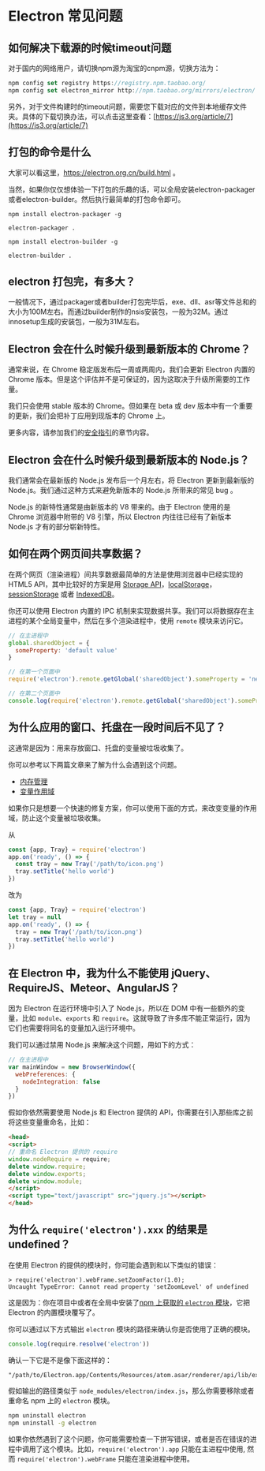 # Electron 常见问题

## 如何解决下载源的时候timeout问题

对于国内的网络用户，请切换npm源为淘宝的cnpm源，切换方法为：
```js
npm config set registry https://registry.npm.taobao.org/
npm config set electron_mirror http://npm.taobao.org/mirrors/electron/
```
另外，对于文件构建时的timeout问题，需要您下载对应的文件到本地缓存文件夹。具体的下载切换办法，可以点击这里查看：[https://js3.org/article/7](https://js3.org/article/7)

## 打包的命令是什么

大家可以看这里，https://electron.org.cn/build.html 。

当然，如果你仅仅想体验一下打包的乐趣的话，可以全局安装electron-packager或者electron-builder。然后执行最简单的打包命令即可。

```batch
npm install electron-packager -g
```
```batch
electron-packager .
```
```batch
npm install electron-builder -g
```
```batch
electron-builder .
```

## electron 打包完，有多大？

一般情况下，通过packager或者builder打包完毕后，exe、dll、asr等文件总和的大小为100M左右。而通过builder制作的nsis安装包，一般为32M。通过innosetup生成的安装包，一般为31M左右。

## Electron 会在什么时候升级到最新版本的 Chrome？

通常来说，在 Chrome 稳定版发布后一周或两周内，我们会更新 Electron 内置的 Chrome 版本。但是这个评估并不是可保证的，因为这取决于升级所需要的工作量。

我们只会使用 stable 版本的 Chrome。但如果在 beta 或 dev 版本中有一个重要的更新，我们会把补丁应用到现版本的 Chrome 上。

更多内容，请参加我们的[安全指引](../tutorial/security)的章节内容。

## Electron 会在什么时候升级到最新版本的 Node.js？

我们通常会在最新版的 Node.js 发布后一个月左右，将 Electron 更新到最新版的 Node.js。我们通过这种方式来避免新版本的 Node.js 所带来的常见 bug 。

Node.js 的新特性通常是由新版本的 V8 带来的。由于 Electron 使用的是 Chrome 浏览器中附带的 V8 引擎，所以 Electron 内往往已经有了新版本 Node.js 才有的部分崭新特性。

## 如何在两个网页间共享数据？

在两个网页（渲染进程）间共享数据最简单的方法是使用浏览器中已经实现的 HTML5 API，其中比较好的方案是用 [Storage API][storage]，[localStorage][local-storage]，[sessionStorage][session-storage] 或者 [IndexedDB][indexed-db]。

你还可以使用 Electron 内置的 IPC 机制来实现数据共享。我们可以将数据存在主进程的某个全局变量中，然后在多个渲染进程中，使用 `remote` 模块来访问它。

```javascript
// 在主进程中
global.sharedObject = {
  someProperty: 'default value'
}
```

```javascript
// 在第一个页面中
require('electron').remote.getGlobal('sharedObject').someProperty = 'new value'
```

```javascript
// 在第二个页面中
console.log(require('electron').remote.getGlobal('sharedObject').someProperty)
```

## 为什么应用的窗口、托盘在一段时间后不见了？

这通常是因为：用来存放窗口、托盘的变量被垃圾收集了。

你可以参考以下两篇文章来了解为什么会遇到这个问题。

* [内存管理][memory-management]
* [变量作用域][variable-scope]

如果你只是想要一个快速的修复方案，你可以使用下面的方式，来改变变量的作用域，防止这个变量被垃圾收集。

从

```javascript
const {app, Tray} = require('electron')
app.on('ready', () => {
  const tray = new Tray('/path/to/icon.png')
  tray.setTitle('hello world')
})
```

改为

```javascript
const {app, Tray} = require('electron')
let tray = null
app.on('ready', () => {
  tray = new Tray('/path/to/icon.png')
  tray.setTitle('hello world')
})
```

## 在 Electron 中，我为什么不能使用 jQuery、RequireJS、Meteor、AngularJS？

因为 Electron 在运行环境中引入了 Node.js，所以在 DOM 中有一些额外的变量，比如 `module`、`exports` 和 `require`。这就导致了许多库不能正常运行，因为它们也需要将同名的变量加入运行环境中。

我们可以通过禁用 Node.js 来解决这个问题，用如下的方式：

```javascript
// 在主进程中
var mainWindow = new BrowserWindow({
  webPreferences: {
    nodeIntegration: false
  }
})
```

假如你依然需要使用 Node.js 和 Electron 提供的 API，你需要在引入那些库之前将这些变量重命名，比如：

```html
<head>
<script>
// 重命名 Electron 提供的 require
window.nodeRequire = require;
delete window.require;
delete window.exports;
delete window.module;
</script>
<script type="text/javascript" src="jquery.js"></script>
</head>
```

## 为什么 `require('electron').xxx` 的结果是 undefined？

在使用 Electron 的提供的模块时，你可能会遇到和以下类似的错误：

```
> require('electron').webFrame.setZoomFactor(1.0);
Uncaught TypeError: Cannot read property 'setZoomLevel' of undefined
```

这是因为：你在项目中或者在全局中安装了[npm 上获取的 `electron` 模块][electron-module]，它把 Electron 的内置模块覆写了。

你可以通过以下方式输出 `electron` 模块的路径来确认你是否使用了正确的模块。

```javascript
console.log(require.resolve('electron'))
```

确认一下它是不是像下面这样的：

```
"/path/to/Electron.app/Contents/Resources/atom.asar/renderer/api/lib/exports/electron.js"
```

假如输出的路径类似于 `node_modules/electron/index.js`，那么你需要移除或者重命名 npm 上的 `electron` 模块。

```bash
npm uninstall electron
npm uninstall -g electron
```

如果你依然遇到了这个问题，你可能需要检查一下拼写错误，或者是否在错误的进程中调用了这个模块。比如，`require('electron').app` 只能在主进程中使用, 然而 `require('electron').webFrame` 只能在渲染进程中使用。

[memory-management]: https://developer.mozilla.org/en-US/docs/Web/JavaScript/Memory_Management
[variable-scope]: https://msdn.microsoft.com/library/bzt2dkta(v=vs.94).aspx
[electron-module]: https://www.npmjs.com/package/electron
[storage]: https://developer.mozilla.org/en-US/docs/Web/API/Storage
[local-storage]: https://developer.mozilla.org/en-US/docs/Web/API/Window/localStorage
[session-storage]: https://developer.mozilla.org/en-US/docs/Web/API/Window/sessionStorage
[indexed-db]: https://developer.mozilla.org/en-US/docs/Web/API/IndexedDB_API
